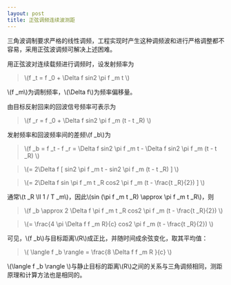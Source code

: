 ```yaml
---
layout: post
title: 正弦调频连续波测距
---
```


三角波调制要求严格的线性调频，工程实现时产生这种调频波和进行严格调整都不容易，采用正弦波调频可解决上述困难。

用正弦波对连续载频进行调频时，设发射频率为

>\\(f _t = f _0 + \Delta f sin2 \pi f _m t \\)

\\(f _m\\)为调制频率，\\(\Delta f\\)为频率偏移量。

由目标反射回来的回波信号频率可表示为

>\\(f _r = f _0 + \Delta f sin2 \pi f _m (t - t _R) \\)

发射频率和回波频率间的差频\\(f _b\\)为

>\\(f _b = f _t - f _r =  \Delta f sin2 \pi f _m t - \Delta f sin2 \pi f _m (t - t _R) \\)

>\\(=  2\Delta f [ sin2 \pi f _m t - sin2 \pi f _m (t - t _R) ] \\)

>\\(=  2\Delta f sin \pi f _m t _R cos2 \pi f _m (t - \frac{t _R}{2}) ] \\)

通常\\(t _R \ll 1 / T _m\\)，因此\\(sin (\pi f _m t _R) \approx \pi f _m t _R\\)，则

>\\(f _b \approx  2 \Delta f \pi f _m t _R cos2 \pi f _m (t - \frac{t _R}{2}) \\)

>\\(= \frac{4 \pi \Delta f f _m R}{c} cos2 \pi f _m (t - \frac{t _R}{2}) \\)

可见，\\(f _b\\)与目标距离\\(R\\)成正比，并随时间成余弦变化，取其平均值：

>\\( \langle f _b \rangle = \frac{8 \Delta f f _m R }{c} \\)

\\(\langle f _b \rangle \\)与静止目标的距离\\(R\\)之间的关系与三角调频相同，测距原理和计算方法也是相同的。
